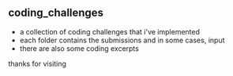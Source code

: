## coding_challenges  
  
- a collection of coding challenges that i've implemented  
- each folder contains the submissions and in some cases, input
- there are also some coding excerpts 

thanks for visiting
